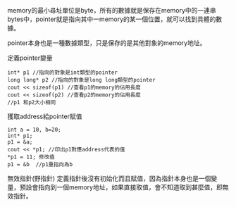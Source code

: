 memory的最小尋址單位是byte，所有的數據就是保存在memory中的一連串bytes中，pointer就是指向其中一memory的某一個位置，就可以找到具體的數據。

pointer本身也是一種數據類型，只是保存的是其他對象的memory地址。

定義pointer變量
```
int* p1 //指向的對象是int類型的pointer
long long* p2 //指向的對象是long long類型的pointer
cout << sizeof(p1) //查看p1的memory的佔用長度
cout << sizeof(p2) //查看p2的memory的佔用長度
//p1 和p2大小相同

```

獲取address給pointer賦值
```
int a = 10, b=20;
int* p1;
p1 = &a;
cout << *p1; //印出p1對應address代表的值
*p1 = 11; 修改值
p1 = &b  //p1重指向為b
```

無效指針(野指針)
定義指針後沒有初始化而且賦值，因為指針本身也是一個變量，預設會指向到一個memory地址，如果直接取值，會不知道取到甚麼值，即無效指針。